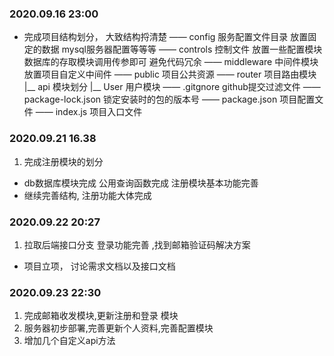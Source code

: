 ### 2020.09.16 23:00
 - 完成项目结构划分， 大致结构捋清楚
 —— config 服务配置文件目录 放置固定的数据 mysql服务器配置等等等
 —— controls 控制文件 放置一些配置模块 数据库的存取模块调用传参即可 避免代码冗余
 —— middleware 中间件模块 放置项目自定义中间件 
 —— public 项目公共资源
 —— router 项目路由模块 
   |__ api 模块划分
      |__ User 用户模块
 —— .gitgnore github提交过滤文件
 —— package-lock.json 锁定安装时的包的版本号
 —— package.json 项目配置文件 
 —— index.js 项目入口文件

### 2020.09.21 16.38
1. 完成注册模块的划分
 - db数据库模块完成 公用查询函数完成 注册模块基本功能完善 
 - 继续完善结构, 注册功能大体完成
### 2020.09.22 20:27
1. 拉取后端接口分支 登录功能完善 ,找到邮箱验证码解决方案 
  - 项目立项， 讨论需求文档以及接口文档
### 2020.09.23 22:30
1. 完成邮箱收发模块,更新注册和登录 模块 
2. 服务器初步部署,完善更新个人资料,完善配置模块
3. 增加几个自定义api方法 